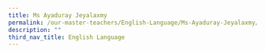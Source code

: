 ```yaml
---
title: Ms Ayaduray Jeyalaxmy
permalink: /our-master-teachers/English-Language/Ms-Ayaduray-Jeyalaxmy/
description: ""
third_nav_title: English Language
---
```

